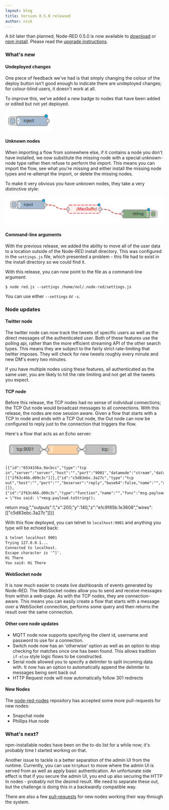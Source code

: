 ```yaml
---
layout: blog
title: Version 0.5.0 released
author: nick
---
```


A bit later than planned, Node-RED 0.5.0 is now available to [download](https://github.com/node-red/node-red/archive/0.5.0.zip) or [npm install](https://npmjs.org/package/node-red). Please read the [upgrade instructions](http://nodered.org/docs/getting-started/upgrading.html).

### What's new

#### Undeployed changes
One piece of feedback we've had is that simply changing the colour of the deploy button isn't good enough to indicate there are undeployed changes; for colour-blind users, it doesn't work at all.

To improve this, we've added a new badge to nodes that have been added or edited but not yet deployed.

![Changed node badge](/blog/content/images/2013/Dec/Selection_001.png)

#### Unknown nodes
When importing a flow from somewhere else, if it contains a node you don't have installed, we now substitute the missing node with a special unknown-node type rather then refuse to perform the import. This means you can import the flow, see what you're missing and either install the missing node types and re-attempt the import, or delete the missing nodes.

To make it very obvious you have unknown nodes, they take a very distinctive style:

![Unknown node type](/blog/content/images/2013/Dec/Selection_002.png)

#### Command-line arguments
With the previous release, we added the ability to move all of the user data to a location outside of the Node-RED install directory. This was configured in the `settings.js` file, which presented a problem - this file had to exist in the install directory so we could find it.

With this release, you can now point to the file as a command-line argument:

    $ node red.js --settings /home/nol/.node-red/settings.js

You can use either `--settings` or `-s`.

### Node updates
#### Twitter node
The twitter node can now track the tweets of specific users as well as the direct messages of the authenticated user. Both of these features use the polling api, rather than the more efficient streaming API of the other search types. This means they are subject to the fairly strict rate-limiting that twitter imposes. They will check for new tweets roughly every minute and new DM's every two minutes.

If you have multiple nodes using these features, all authenticated as the same user, you are likely to hit the rate limiting and not get all the tweets you expect.

#### TCP node
Before this release, the TCP nodes had no sense of individual connections; the TCP Out node would broadcast messages to all connections. With this release, the nodes are now session aware. Given a flow that starts with a TCP In node and ends with a TCP Out node, the Out node can now be configured to reply just to the connection that triggers the flow.

Here's a flow that acts as an Echo server:

![A TCP Echo server](/blog/content/images/2013/Dec/Selection_004.png)

    [{"id":"6534336a.9acbcc","type":"tcp in","server":"server","host":"","port":"9001","datamode":"stream","datatype":"buffer","newline":"","topic":"","name":"","base64":false,"x":80,"y":140,"z":"e1c9f85b.1e3608","wires":[["2f63c46b.d09c3c"]]},{"id":"c5d83ebc.3a27c","type":"tcp out","host":"","port":"","beserver":"reply","base64":false,"name":"","x":320,"y":140,"z":"e1c9f85b.1e3608","wires":[]},{"id":"2f63c46b.d09c3c","type":"function","name":"","func":"msg.payload = \"You said: \"+msg.payload.toString();

return msg;","outputs":1,"x":200,"y":140,"z":"e1c9f85b.1e3608","wires":[["c5d83ebc.3a27c"]]}]

With this flow deployed, you can telnet to `localhost:9001` and anything you type will be echoed back:

    $ telnet localhost 9001
    Trying 127.0.0.1...
    Connected to localhost.
    Escape character is '^]'.
    Hi There
    You said: Hi There

#### WebSocket node
It is now much easier to create live dashboards of events generated by Node-RED. The WebSocket nodes allow you to send and receive messages from within a web-page. As with the TCP nodes, they are connection-aware. This means you can easily create a flow that starts with a message over a WebSocket connection, performs some query and then returns the result over the same connection.

#### Other core node updates
- MQTT node now supports specifying the client id, username and password to use for a connection.
- Switch node now has an 'otherwise' option as well as an option to stop checking for matches once one has been found. This allows tradition `if-else` style logic flows to be constructed.
- Serial node allowed you to specify a delimiter to split incoming data with. It now has an option to automatically append the delimiter to messages being sent back out
- HTTP Request node will now automatically follow 301 redirects


#### New Nodes
The [node-red-nodes](https://github.com/node-red/node-red-nodes) repository has accepted some more pull-requests for new nodes:

- Snapchat node
- Phillips Hue node

### What's next?
npm-installable nodes have been on the to-do list for a while now; it's probably time I started working on that.

Another issue to tackle is a better separation of the admin UI from the runtime. Currently, you can use `httpRoot` to move where the admin UI is served from as well as apply basic authentication. An unfortunate side effect is that if you secure the admin UI, you end up also securing the HTTP In nodes - probably not the desired result. We need to separate these out, but the challenge is doing this in a backwardly compatible way.

There are also a few [pull-requests](https://github.com/node-red/node-red-nodes/pulls) for new nodes working their way through the system.
